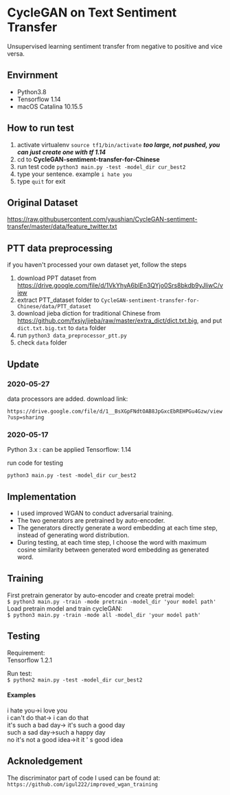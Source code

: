 # CycleGAN on Text Sentiment Transfer
  Unsupervised learning sentiment transfer from negative to positive and vice versa.  

## Envirnment

  - Python3.8
  - Tensorflow 1.14
  - macOS Catalina 10.15.5


## How to run test
  1. activate virtualenv `source tf1/bin/activate` ***too large, not pushed, you can just create one with tf 1.14***
  2. cd to **CycleGAN-sentiment-transfer-for-Chinese**
  3. run test code `python3 main.py -test -model_dir cur_best2`
  4. type your sentence. example `i hate you`
  5. type `quit` for exit

## Original Dataset

https://raw.githubusercontent.com/yaushian/CycleGAN-sentiment-transfer/master/data/feature_twitter.txt


## PTT data preprocessing

if you haven't processed your own dataset yet, follow the steps

1.  download PPT dataset from https://drive.google.com/file/d/1VkYhyA6bIEn3QYjo0Srs8bkdb9yJliwC/view
2. extract PTT_dataset folder to `CycleGAN-sentiment-transfer-for-Chinese/data/PTT_dataset`
3. download jieba diction for traditional Chinese from https://github.com/fxsjy/jieba/raw/master/extra_dict/dict.txt.big, and put `dict.txt.big.txt` to `data` folder
4. run `python3 data_preprocessor_ptt.py`
5. check `data` folder


## Update

### 2020-05-27
  data processors are added.
  download link: 

`https://drive.google.com/file/d/1__BsXGpFNdtOAB8JpGxcEbREHPGu4Gzw/view?usp=sharing`

### 2020-05-17

  Python 3.x : can be applied
  Tensorflow: 1.14
  
  run code for testing
  ```python=
  python3 main.py -test -model_dir cur_best2
  ```



## Implementation
* I used improved WGAN to conduct adversarial training.
* The two generators are pretrained by auto-encoder.
* The generators directly generate a word embedding at each time step, instead of generating word distribution.
* During testing, at each time step, I choose the word with maximum cosine similarity between generated word embedding as generated word.

## Training
First pretrain generator by auto-encoder and create pretrai model:  
`$ python3 main.py -train -mode pretrain -model_dir 'your model path'`  
Load pretrain model and train cycleGAN:  
`$ python3 main.py -train -mode all -model_dir 'your model path'`

## Testing
  Requirement:  
  Tensorflow 1.2.1  

Run test:  
`$ python2 main.py -test -model_dir cur_best2`  


#### Examples
  i hate you->i love you  
  i can't do that-> i can do that  
  it's such a bad day-> it's such a good day  
  such a sad day->such a happy day  
  no it's not a good idea->it it ' s good idea  

## Acknoledgement
  The discriminator part of code I used can be found at:  
  `https://github.com/igul222/improved_wgan_training`  
